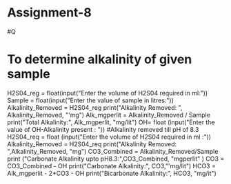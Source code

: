# Assignment-8
#Q
# To determine alkalinity of given sample
H2S04_reg = float(input("Enter the volume of H2S04 required in ml:"))
Sample = float(input("Enter the value of sample in litres:"))
Alkalinity_Removed = H2S04_reg
print("Alkalinity Removed: ", Alkalinity_Removed, "'mg")
Alk_mgperlit = Alkalinity_Removed / Sample
print("Total Alkalinity:", Alk_mgperlit, "mg/lit")
OH= float (input("Enter the value of OH-Alkalinity present : "))
#Alkalinity removed till pH of 8.3
H2S04_req = float (input("Enter the volume of H2S04 required in ml :"))
Alkalinity_Removed = H2S04_req
print("Alkalinity Removed: ",Alkalinity_Removed, "mg")
CO3_Combined = Alkalinity_Removed/Sample
print ("Carbonate Alkalinity upto pH8.3:",CO3_Combined, "mgperlit" )
CO3 = CO3_Combined - OH
print("Carbonate Alkalinity:", CO3,"'mg/lit")
HCO3 = Alk_mgperlit - 2*CO3 - OH
print("Bicarbonate Alkalinity:", HCO3, "mg/it")
